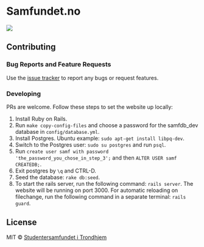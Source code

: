 # Samfundet.no
![](http://i.imgur.com/8n5hDoC.png)

## Contributing

### Bug Reports and Feature Requests

Use the [issue tracker](https://github.com/Samfundet/Samfundet/issues) to report any bugs or request features.

### Developing

PRs are welcome. Follow these steps to set the website up locally:
1. Install Ruby on Rails.
2. Run ```make copy-config-files``` and choose a password for the samfdb_dev database in ```config/database.yml```.
3. Install Postgres. Ubuntu example: ```sudo apt-get install libpq-dev```.
4. Switch to the Postgres user: ```sudo su postgres``` and run ```psql```.
5. Run ```create user samf with password 'the_password_you_chose_in_step_3';``` and then ```ALTER USER samf CREATEDB;```.
6. Exit postgres by ```\q``` and CTRL-D.
6. Seed the database: ```rake db:seed```.
7. To start the rails server, run the following command: ```rails server```. The website will be running on port 3000. For automatic reloading on filechange, run the following command in a separate terminal: ```rails guard```.

## License

MIT © [Studentersamfundet i Trondhjem](https://www.samfundet.no/)
